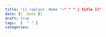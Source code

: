 ```yaml
---
title: "{{ replace .Name "-" " " | title }}"
date: {{ .Date }}
draft: true
tags:  [  " " ]
categories:
---
```


